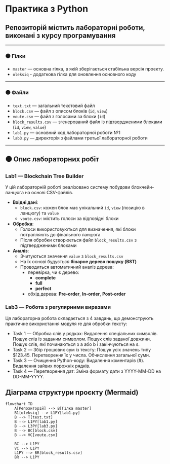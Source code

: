 # Практика з Python  
## Репозиторій містить лабораторні роботи, виконані з курсу програмування

---

### ⚫ Гілки

- `master` — основна гілка, в якій зберігається стабільна версія проєкту.  
- `oleksiq` - додаткова гілка для оновлення основного коду
---

### ⚫ Файли

- `text.txt` — загальний текстовий файл  
- `block.csv` — файл з описом блоків (`id`, `view`)  
- `voute.csv` — файл з голосами за блоки  (`id`)
- `block_results.csv` — згенерований файл із підтвердженими блоками (`id`, `view`, `value`)
- `lab1.py` — основний код лабораторної роботи №1  
- `lab3.py` — директорія з файлами третьої лабораторної роботи
---

## ⚫ Опис лабораторних робіт

### Lab1 — Blockchain Tree Builder

У цій лабораторній роботі реалізовано систему побудови блокчейн-ланцюга на основі CSV-файлів.

- **Вхідні дані**:
  - `block.csv`: кожен блок має унікальний `id`, `view` (позицію в ланцюгу) та `value`
  - `voute.csv`: містить голоси за відповідні блоки
- **Обробка**:
  - Голоси використовуються для визначення, які блоки потрапляють до фінального ланцюга
  - Після обробки створюється файл `block_results.csv` з підтвердженими блоками
- **Аналіз**:
  - Зчитуються значення `value` з `block_results.csv`
  - На їх основі будується **бінарне дерево пошуку (BST)**
  - Проводиться автоматичний аналіз дерева:
    - перевірка, чи є дерево:
      - **complete**
      - **full**
      - **perfect**
    - обхід дерева: **Pre-order**, **In-order**, **Post-order**

 ### Lab3 — Робота з регулярними виразами
Ця лабораторна робота складається з 4 завдань, що демонструють практичне використання модуля re для обробки тексту:

- Task 1 — Обробка слів у рядках:
Видалення спеціальних символів.
Пошук слів із заданим символом.
Пошук слів заданої довжини.
Пошук слів, які починаються з a або b і закінчуються на s.
- Task 2 — Збір грошових сум із тексту:
Пошук усіх значень типу $123.45.
Перетворення їх у числа.
Обчислення загальної суми.
- Task 3 — Очищення Python-коду:
Видалення коментарів (#).
Видалення зайвих порожніх рядків.
- Task 4 — Перетворення дат:
Зміна формату дати з YYYY-MM-DD на DD-MM-YYYY.


##  Діаграма структури проєкту (Mermaid)

```mermaid
flowchart TD
    A[Репозиторій] --> B[Гілка master]
    B1[oleksiq] --> L1PY[lab1.py]
    B --> T[text.txt]
    B --> L1PY[lab1.py]
    B --> L3PY[lab3.py]
    B --> BC[block.csv]
    B --> VC[voute.csv]
    
    BC --> L1PY
    VC --> L1PY
    L1PY --> BR[block_results.csv]
    BR --> L1PY



    
